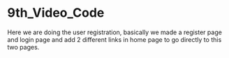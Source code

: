 # 9th_Video_Code
Here we are doing the user registration, basically we made a register page and login page and add 2 different links in home page to go directly to this two pages.
